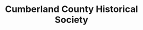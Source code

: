 ---
layout: repo
title: "Cumberland County Historical Society"
id: 16136
permalink: repos/16136/
---